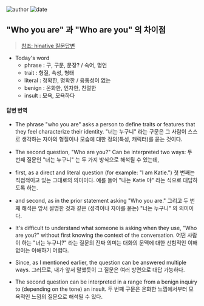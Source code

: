 
![author](https://img.shields.io/badge/author-daesungRa-lightgray.svg?style=flat-square)
![date](https://img.shields.io/badge/date-190610-lightgray.svg?style=flat-square)

## "Who you are" 과 "Who are you" 의 차이점

> [참조: hinative 질문답변](https://hinative.com/ko/questions/1750)

- Today's word
	* phrase : 구, 구문, 문장? / 숙어, 명언
	* trait : 형질, 속성, 형태
	* literal : 정확한, 명확한 / 융통성이 없는
	* benign : 온화한, 인자한, 친절한
	* insult : 모욕, 모욕하다

#### 답변 번역

- The phrase "who you are" asks a person to define traits or features that they feel characterize their identity.
"너는 누구니" 라는 구문은 그 사람이 스스로 생각하는 자아의 형질이나 모습에 대한 정의(특성, 캐릭터)를 묻는 것이다.

- The second question, "Who are you?" Can be interpreted two ways:
두 번째 질문인 "너는 누구니" 는 두 가지 방식으로 해석될 수 있는데,

- first, as a direct and literal question (for example: "I am Katie.")
첫 번째는 직접적이고 있는 그대로의 의미이다. 예를 들어 "나는 Katie 야" 라는 식으로 대답하도록 하는.

- and second, as in the prior statement asking "Who you are."
그리고 두 번째 해석은 앞서 설명한 것과 같은 (성격이나 자아를 묻는) "너는 누구니" 의 의미이다.

- It's difficult to understand what someone is asking when they use, "Who are you?" without first knowing the context of the conversation.
어떤 사람이 하는 "너는 누구니?" 라는 질문의 진짜 의미는 대화의 문맥에 대한 선험적인 이해 없이는 이해하기 어렵다.

- Since, as I mentioned earlier, the question can be answered multiple ways.
그러므로, 내가 앞서 말했듯이 그 질문은 여러 방면으로 대답 가능하다.

- The second question can be interpreted in a range from a benign inquiry to (depending on the tone) an insult.
두 번째 구문은 온화한 느낌에서부터 모욕적인 느낌의 질문으로 해석될 수 있다.

